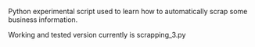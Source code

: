 Python experimental script used to learn how to automatically scrap some business information.

Working and tested version currently is scrapping_3.py
